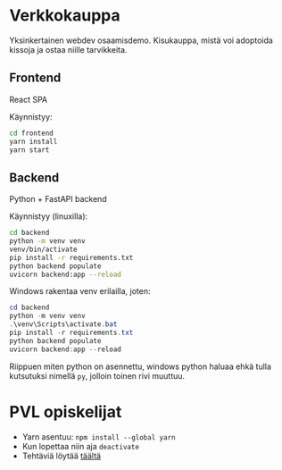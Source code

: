 # Verkkokauppa

Yksinkertainen webdev osaamisdemo. Kisukauppa, mistä voi adoptoida kissoja ja ostaa niille tarvikkeita.

## Frontend
React SPA

Käynnistyy:
```sh
cd frontend
yarn install
yarn start
```

## Backend
Python + FastAPI backend

Käynnistyy (linuxilla):
```sh
cd backend
python -m venv venv
venv/bin/activate
pip install -r requirements.txt
python backend populate
uvicorn backend:app --reload
```

Windows rakentaa venv erilailla, joten:
```powershell
cd backend
python -m venv venv
.\venv\Scripts\activate.bat
pip install -r requirements.txt
python backend populate
uvicorn backend:app --reload
```

Riippuen miten python on asennettu, windows python haluaa ehkä tulla kutsutuksi nimellä `py`, jolloin toinen rivi muuttuu.

# PVL opiskelijat
- Yarn asentuu: `npm install --global yarn`
- Kun lopettaa niin aja `deactivate`
- Tehtäviä löytää [täältä](tasks.md)
